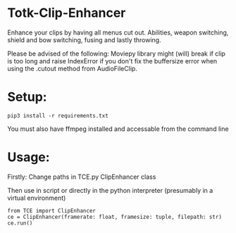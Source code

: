 # Totk-Clip-Enhancer

Enhance your clips by having all menus cut out. Abilities, weapon switching, shield and bow switching, fusing and lastly throwing.

Please be advised of the following:
Moviepy library might (will) break if clip is too long and raise IndexError if you don't fix the buffersize error when using the .cutout method from AudioFileClip.

# Setup:

```pip3 install -r requirements.txt```

You must also have ffmpeg installed and accessable from the command line

# Usage:
Firstly:
Change paths in TCE.py ClipEnhancer class

Then use in script or directly in the python interpreter (presumably in a virtual environment)
```
from TCE import ClipEnhancer
ce = ClipEnhancer(framerate: float, framesize: tuple, filepath: str)
ce.run()
```